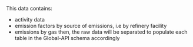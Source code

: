 This data contains:
- activity data
- emission factors by source of emissions, i.e by refinery facility
- emissions by gas 
then, the raw data will be separated to populate each table in the Global-API schema accordingly